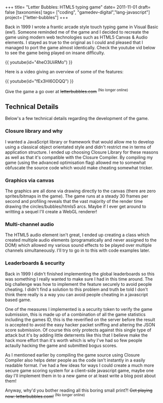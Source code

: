 +++
title= "Letter Bubbles: HTML5 typing game"
date= 2011-11-01
draft= false
[taxonomies]
tags= ["coding", "gamedev-digital","lang-javascript"]
project= ["letter-bubbles"]
+++

Back in 1999 I wrote a frantic arcade style touch typing game in Visual Basic (ew!). Someone reminded me of the game and I decided to recreate the game using modern web technologies such as HTML5 Canvas & Audio elements. I stayed as true to the original as I could and pleased that I managed to port the game almost identically. Check the youtube vid below to see the game being played on insane difficulty.

{{ youtube(id="4heO3UiiRMo") }}

Here is a video giving an overview of some of the features:

{{ youtube(id="fEx3HI6ODQQ") }}

Give the game a go over at ~~letterbubbles.com~~ <sup>(No longer online)</sup>

## Technical Details

Below's a few technical details regarding the development of the game.

### Closure library and why

I wanted a JavaScript library or framework that would allow me to develop using a classical object orientated style and didn't restrict me in terms of application structure. I ended up choosing Closure Library for these reasons as well as that it's compatible with the Closure Compiler. By compiling my game (using the advanced optimisation flag) allowed me to somewhat obfuscate the source code which would make cheating somewhat tricker.

### Graphics via canvas

The graphics are all done via drawing directly to the canvas (there are zero sprites/bitmaps in the game). The game runs at a steady 30 frames per second and profiling reveals that the vast majority of the render time drawing the circles/bubbles/htmls5 arcs. Maybe if I ever get around to writting a sequel I'll create a WebGL renderer!

### Multi-channel audio

The HTML5 audio element isn't great, I ended up creating a class which created multiple audio elements (programatically and never assigned to the DOM) which allowed my various sound effects to be played over multiple channels simultaneously. I'll try to go in to this with code examples later.

### Leaderboards & security

Back in 1999 I didn't finished implementing the global leaderboards so this was something I really wanted to make sure I had in this time around. The big challenge was how to implement the feature securely to avoid people cheating. I didn't find a solution to this problem and truth be told I don't think there really is a way you can avoid people cheating in a javascript based game.

One of the measures I implemented is a security token to verify the game submission, this is made up of a combination of all the game statistics including the games ID, this is the reverified on the server before the result is accepted to avoid the easy hacker packet sniffing and altering the JSON score submission. Of course this only protects against this single type of attack but it's by adding little deterrents like this that I believe make the hack more effort than it's worth which is why I've had so few people actaully hacking the game and submitted bogus scores.

As I mentioned earlier by compiling the game source using Closure Compiler also helps deter people as the code isn't instantly in a easily readable format. I've had a few ideas for ways I could create a much more secure game scoring system for a client-side javascript game, maybe one day I'll implement them in to a new game or at least write a blog post about them!

Anyway, why'd you bother reading all this boring small print?! ~~Get playing now: letterbubbles.com!~~ <sup>(No longer online)</sup>
